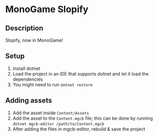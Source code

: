 # MonoGame Slopify

## Description

Slopify, now in MonoGame!

## Setup

1. Install dotnet
2. Load the project in an IDE that supports dotnet and let it load the dependencies
3. You might need to run `dotnet restore`

## Adding assets

1. Add the asset inside `Content/Assets`
2. Add the asset to the `Content.mgcb` file; this can be done by running `dotnet mgcb-editor /path/to/Content.mgcb`
3. After adding the files in mgcb-editor, rebuild & save the project
